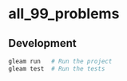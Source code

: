 # all_99_problems

## Development

```sh
gleam run   # Run the project
gleam test  # Run the tests
```

